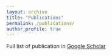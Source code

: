 ```yaml
---
layout: archive
title: "Publications"
permalink: /publications/
author_profile: true
---
```


Full list of publication in [Google Scholar](https://scholar.google.com/citations?user=bPXw5w8AAAAJ&hl=en)
